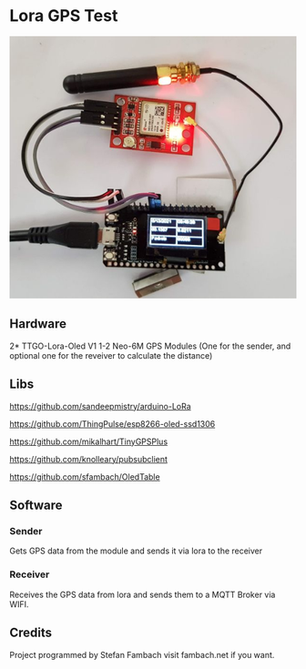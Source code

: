 # Lora GPS Test

![Project Image](https://github.com/sfambach/esp32/blob/master/project/LoraGPSRangeTest/img/EspLora32GPSProjectCombination.jpg)

## Hardware 
2* TTGO-Lora-Oled V1
1-2 Neo-6M GPS Modules (One for the sender, and optional one for the reveiver to calculate the distance)


## Libs
<p><a href="https://github.com/sandeepmistry/arduino-LoRa">https://github.com/sandeepmistry/arduino-LoRa</a></p>
<p><a href="https://github.com/ThingPulse/esp8266-oled-ssd1306">https://github.com/ThingPulse/esp8266-oled-ssd1306</a></p>
<p><a href="https://github.com/mikalhart/TinyGPSPlus">https://github.com/mikalhart/TinyGPSPlus</a></p>
<p><a href="https://github.com/knolleary/pubsubclient">https://github.com/knolleary/pubsubclient</a></p>
<p><a href="https://github.com/sfambach/OledTable">https://github.com/sfambach/OledTable</a></p>


## Software
### Sender
Gets GPS data from the module and sends it via lora to the receiver

### Receiver
Receives the GPS data from lora and sends them to a MQTT Broker via WIFI. 

## Credits
Project programmed by Stefan Fambach visit fambach.net if you want. 
